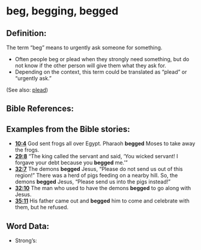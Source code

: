 # beg, begging, begged

## Definition:

 The term “beg” means to urgently ask someone for something. 
 
* Often people beg or plead when they strongly need something, but do not know if the other person will give them what they ask for.
* Depending on the context, this term could be translated as “plead” or “urgently ask.”

(See also: [plead](../other/plead.md))

## Bible References:



## Examples from the Bible stories:

* __[10:4](rc://en/tn/help/obs/10/04)__ God sent frogs all over Egypt. Pharaoh __begged__ Moses to take away the frogs.
* __[29:8](rc://en/tn/help/obs/29/08)__ “The king called the servant and said, ‘You wicked servant! I forgave your debt because you __begged__ me.’”
* __[32:7](rc://en/tn/help/obs/32/07)__ The demons __begged__ Jesus, “Please do not send us out of this region!” There was a herd of pigs feeding on a nearby hill. So, the demons __begged__ Jesus, “Please send us into the pigs instead!”
* __[32:10](rc://en/tn/help/obs/32/10)__ The man who used to have the demons __begged__ to go along with Jesus.
* __[35:11](rc://en/tn/help/obs/35/11)__ His father came out and __begged__ him to come and celebrate with them, but he refused.


## Word Data:

* Strong’s:

